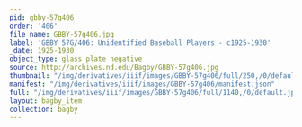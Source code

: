 ```yaml
---
pid: gbby-57g406
order: '406'
file_name: GBBY-57g406.jpg
label: 'GBBY 57G/406: Unidentified Baseball Players - c1925-1930'
_date: 1925-1930
object_type: glass plate negative
source: http://archives.nd.edu/Bagby/GBBY-57g406.jpg
thumbnail: "/img/derivatives/iiif/images/GBBY-57g406/full/250,/0/default.jpg"
manifest: "/img/derivatives/iiif/images/GBBY-57g406/manifest.json"
full: "/img/derivatives/iiif/images/GBBY-57g406/full/1140,/0/default.jpg"
layout: bagby_item
collection: bagby
---
```


